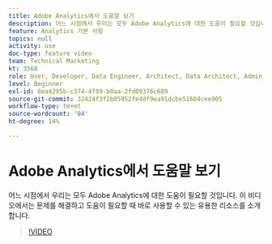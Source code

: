 ```yaml
---
title: Adobe Analytics에서 도움말 보기
description: 어느 시점에서 우리는 모두 Adobe Analytics에 대한 도움이 필요할 것입니다. 이 비디오에서는 문제를 해결하고 도움이 필요할 때 바로 사용할 수 있는 유용한 리소스를 소개합니다.
feature: Analytics 기본 사항
topics: null
activity: use
doc-type: feature video
team: Technical Marketing
kt: 3568
role: User, Developer, Data Engineer, Architect, Data Architect, Admin, Leader
level: Beginner
exl-id: 8ea4295b-c374-4f89-b0aa-2fd09376c689
source-git-commit: 32424f3f2b05952fe4df9ea91dcbe51684cee905
workflow-type: tm+mt
source-wordcount: '84'
ht-degree: 14%

---
```


# Adobe Analytics에서 도움말 보기

어느 시점에서 우리는 모두 Adobe Analytics에 대한 도움이 필요할 것입니다. 이 비디오에서는 문제를 해결하고 도움이 필요할 때 바로 사용할 수 있는 유용한 리소스를 소개합니다.

>[!VIDEO](https://video.tv.adobe.com/v/28753/?quality=12)
